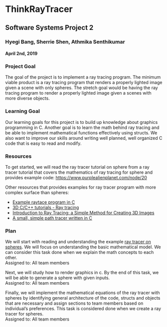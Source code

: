 # ThinkRayTracer
## Software Systems Project 2
### Hyegi Bang, Sherrie Shen, Athmika Senthikumar
#### April 2nd, 2019

### Project Goal
The goal of the project is to implement a ray tracing program. The minimum viable product is a ray tracing program that renders a properly lighted image given a scene with only spheres. The stretch goal would be having the ray tracing program to render a properly lighted image given a scenes with more diverse objects.

### Learning Goal
Our learning goals for this project is to build up knowledge about graphics programming in C. Another goal is to learn the math behind ray tracing and be able to implement mathematical functions effectively using structs. We also want to improve our skills around writing well planned, well organized C code that is easy to read and modify.

### Resources
To get started, we will read the ray tracer tutorial on sphere from a ray tracer tutorial that covers the mathematics of ray tracing for sphere and provides example code: https://www.purplealienplanet.com/node/20
</br>

Other resources that provides examples for ray tracer program with more complex surface than spheres:
* [Example raytace program in C](https://www.purplealienplanet.com/node/20)
* [3D C/C++ tutorials - Ray tracing](http://www.3dcpptutorials.sk/index.php?id=16)
* [Introduction to Ray Tracing: a Simple Method for Creating 3D Images](https://www.scratchapixel.com/lessons/3d-basic-rendering/introduction-to-ray-tracing/ray-tracing-practical-example)
* [A small, simple path tracer written in C](https://github.com/VKoskiv/c-ray)

### Plan
We will start with reading and understanding the example [ray tracer on spheres](https://www.purplealienplanet.com/node/20). We will focus on understanding the basic mathematical model. We can consider this task done when we explain the math concepts to each other. </br>
Assigned to: All team members

Next, we will study how to render graphics in c. By the end of this task, we will be able to generate a sphere with given inputs. </br>
Assigned to: All team members

Finally, we will implement the mathematical equations of the ray tracer with spheres by identifying general architecture of the code, structs and objects that are necessary and assign sections to team members based on individual’s preferences. This task is considered done when we create a ray tracer for spheres. </br>
Assigned to: All team members
